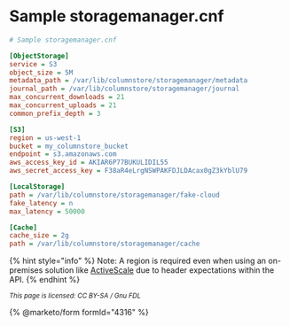 # Sample storagemanager.cnf

```ini
# Sample storagemanager.cnf

[ObjectStorage]
service = S3
object_size = 5M
metadata_path = /var/lib/columnstore/storagemanager/metadata
journal_path = /var/lib/columnstore/storagemanager/journal
max_concurrent_downloads = 21
max_concurrent_uploads = 21
common_prefix_depth = 3

[S3]
region = us-west-1
bucket = my_columnstore_bucket
endpoint = s3.amazonaws.com
aws_access_key_id = AKIAR6P77BUKULIDIL55
aws_secret_access_key = F38aR4eLrgNSWPAKFDJLDAcax0gZ3kYblU79

[LocalStorage]
path = /var/lib/columnstore/storagemanager/fake-cloud
fake_latency = n
max_latency = 50000

[Cache]
cache_size = 2g
path = /var/lib/columnstore/storagemanager/cache
```

{% hint style="info" %}
Note: A region is required even when using an on-premises solution like [ActiveScale](https://qsupport.quantum.com/kb/flare/Content/ActiveScale/PDFs/ActiveScale_OS_S3_API_Reference.pdf) due to header expectations within the API.
{% endhint %}

<sub>_This page is licensed: CC BY-SA / Gnu FDL_</sub>

{% @marketo/form formId="4316" %}
